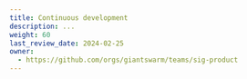 ```yaml
---
title: Continuous development
description: ...
weight: 60
last_review_date: 2024-02-25
owner:
  - https://github.com/orgs/giantswarm/teams/sig-product
---
```

